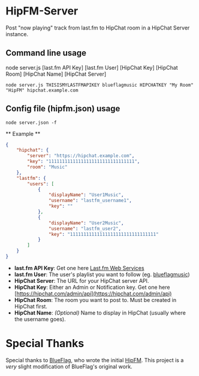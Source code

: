 HipFM-Server
============

Post "now playing" track from last.fm to HipChat room in a HipChat Server instance.


## Command line usage

node server.js [last.fm API Key] [last.fm User] [HipChat Key] [HipChat Room] [HipChat Name] [HipChat Server] 

```shell
node server.js THISISMYLASTFMAPIKEY blueflagmusic HIPCHATKEY "My Room" "HipFM" hipchat.example.com
```

## Config file (hipfm.json) usage

```shell
node server.json -f
```

** Example **

```json
{
    "hipchat": {
        "server": "https://hipchat.example.com",
        "key": "11111111111111111111111111111111",
        "room": "Music"
    },
    "lastfm": {
        "users": [
            {
                "displayName": "User1Music",
                "username": "lastfm_username1",
                "key": ""
            },
            {
                "displayName": "User2Music",
                "username": "lastfm_user2",
                "key": "11111111111111111111111111111111"
            }
        ]
    }
}
```


* **last.fm API Key**: Get one here [Last.fm Web Services](http://www.last.fm/api/account/create)
* **last.fm User**: The user's playlist you want to follow (eg. [blueflagmusic](http://ws.audioscrobbler.com/1.0/user/blueflagmusic/recenttracks.rss))
* **HipChat Server**: The URL for your HipChat server API.
* **HipChat Key**: Either an Admin or Notification key. Get one here [https://hipchat.com/admin/api](https://hipchat.com/admin/api)
* **HipChat Room**: The room you want to post to. Must be created in HipChat first.
* **HipChat Name**: _(Optional)_ Name to display in HipChat (usually where the username goes).


Special Thanks
==============

Special thanks to [BlueFlag](https://github.com/blueflag), who wrote the initial [HipFM](https://github.com/blueflag/HipFM).  This project is a _very_ slight modification of BlueFlag's original work.
